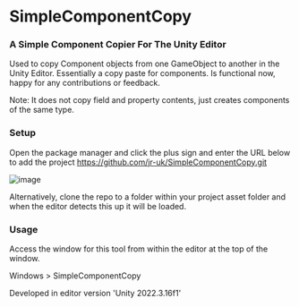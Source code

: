 # SimpleComponentCopy
### A Simple Component Copier For The Unity Editor

Used to copy Component objects from one GameObject to another in the Unity Editor. Essentially a copy paste for components. Is functional now, happy for any contributions or feedback.

Note: It does not copy field and property contents, just creates components of the same type.

### Setup
Open the package manager and click the plus sign and enter the URL below to add the project
https://github.com/jr-uk/SimpleComponentCopy.git

![image](https://github.com/jr-uk/SimpleComponentCopy/assets/10715164/97d43568-1591-4377-9c76-3a9788b4ab73)

Alternatively, clone the repo to a folder within your project asset folder and when the editor detects this up it will be loaded.

### Usage

Access the window for this tool from within the editor at the top of the window.

Windows > SimpleComponentCopy

Developed in editor version 'Unity 2022.3.16f1'
